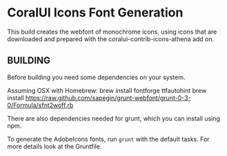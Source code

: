 # CoralUI Icons Font Generation

This build creates the webfont of monochrome icons, using icons that are downloaded and prepared with the coralui-contrib-icons-athena add on.

## BUILDING

Before building you need some dependencies on your system.

Assuming OSX with Homebrew:
    brew install fontforge ttfautohint
    brew install https://raw.github.com/sapegin/grunt-webfont/grunt-0-3-0/Formula/sfnt2woff.rb

There are also dependencies needed for grunt, which you can install using npm.

To generate the AdobeIcons fonts, run `grunt` with the default tasks.  For more details look at the Gruntfile.
